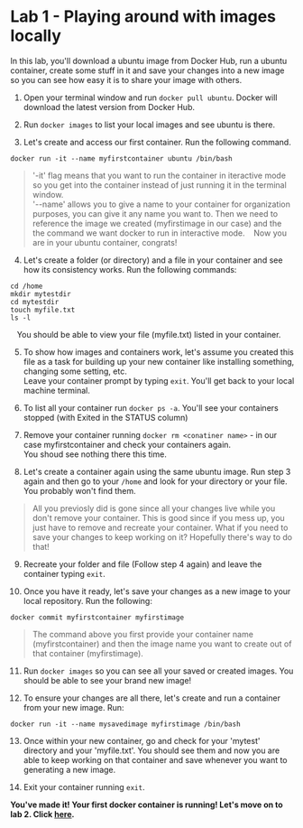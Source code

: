 # Lab 1 - Playing around with images locally

In this lab, you'll download a ubuntu image from Docker Hub, run a ubuntu container, create some stuff in it and save your changes into a new image so you can see how easy it is to share your image with others.

1. Open your terminal window and run `docker pull ubuntu`. Docker will download the latest version from Docker Hub.

2. Run `docker images` to list your local images and see ubuntu is there.

3. Let's create and access our first container. Run the following command.
```
docker run -it --name myfirstcontainer ubuntu /bin/bash
```
>'-it' flag means that you want to run the container in iteractive mode so you get into the container instead of just running it in the terminal window.<BR>
>'--name' allows you to give a name to your container for organization purposes, you can give it any name you want to. Then we need to reference the image we created (myfirstimage in our case) and the the command we want docker to run in interactive mode.
&nbsp;&nbsp;&nbsp;Now you are in your ubuntu container, congrats!

4. Let's create a folder (or directory) and a file in your container and see how its consistency works. Run the following commands:
```
cd /home
mkdir mytestdir
cd mytestdir
touch myfile.txt
ls -l
```

&nbsp;&nbsp;&nbsp;You should be able to view your file (myfile.txt) listed in your container.

5. To show how images and containers work, let's assume you created this file as a task for building up your new container like installing something, changing some setting, etc.<BR>
Leave your container prompt by typing `exit`. You'll get back to your local machine terminal.

6. To list all your container run `docker ps -a`. You'll see your containers stopped (with Exited in the STATUS column)

7. Remove your container running `docker rm <conatiner name>` - in our case myfirstcontainer and check your containers again.<BR>You shoud see nothing there this time.

8. Let's create a container again using the same ubuntu image. Run step 3 again and then go to your `/home` and look for your directory or your file. You probably won't find them.
> All you previosly did is gone since all your changes live while you don't remove your container. This is good since if you mess up, you just have to remove and recreate your container. What if you need to save your changes to keep working on it? Hopefully there's way to do that!

9. Recreate your folder and file (Follow step 4 again) and leave the container typing `exit`.

10. Once you have it ready, let's save your changes as a new image to your local repository. Run the following:
```
docker commit myfirstcontainer myfirstimage
```
>The command above you first provide your container name (myfirstcontainer) and then the image name you want to create out of that container (myfirstimage).
11. Run `docker images` so you can see all your saved or created images. You should be able to see your brand new image!

12. To ensure your changes are all there, let's create and run a container from your new image. Run:
```
docker run -it --name mysavedimage myfirstimage /bin/bash
```

13. Once within your new container, go and check for your 'mytest' directory and your 'myfile.txt'. You should see them and now you are able to keep working on that container and save whenever you want to generating a new image.

14. Exit your container running `exit`.

**You've made it! Your first docker container is running! Let's move on to lab 2. Click [here](https://github.com/brunocfnba/docker-kubernetes-workshop/tree/master/lab2).**
